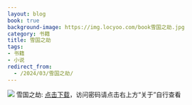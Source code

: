 ```yaml
---
layout: blog
book: true
background-image: https://img.locyoo.com/book雪国之劫.jpg
category: 书籍
title: 雪国之劫
tags:
- 书籍
- 小说
redirect_from:
  - /2024/03/雪国之劫/
---
```

![](https://img.locyoo.com/book雪国之劫.jpg)
雪国之劫: <a name = "ref1" href="https://url18.ctfile.com/f/50983618-1063935758-df7589?p=3619">点击下载</a>，访问密码请点击右上方“关于”自行查看